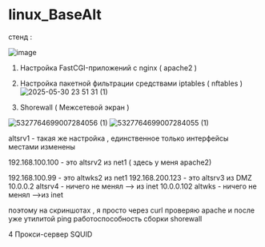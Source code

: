 # linux_BaseAlt


стенд : 

![image](https://github.com/user-attachments/assets/b1826329-bf73-4e94-b786-0a72045be8de)















1. Настройка FastCGI-приложений с nginx ( apache2 ) 

2.  Настройка пакетной фильтрации средствами iptables ( nftables )
  ![2025-05-30 23 51 31 (1)](https://github.com/user-attachments/assets/ee11b8e7-a922-4827-9e55-a3c183c408a9)

3.  Shorewall ( Межсетевой экран )
   
![5327764699007284056 (1)](https://github.com/user-attachments/assets/c02aa9fa-f9a1-4c1f-a50b-54448f0ed86c)
![5327764699007284055 (1)](https://github.com/user-attachments/assets/5d68d005-ccd8-44fd-bae3-90c095bb5e2d)


altsrv1 - такая же настройка , единственное только интерфейсы местами изменены

192.168.100.100 - это altsrv2 из net1 ( здесь у меня apache2)

192.168.100.99 - это altwks2 из net1
192.168.200.123 - это altsrv3 из DMZ
10.0.0.2 altsrv4 - ничего не менял --> из inet
10.0.0.102 altwks - ничего не менял -->из inet

поэтому на скриншотах , я просто через curl проверяю apache и после уже утилитой ping работоспособность сборки shorewall


4 Прокси-сервер SQUID

